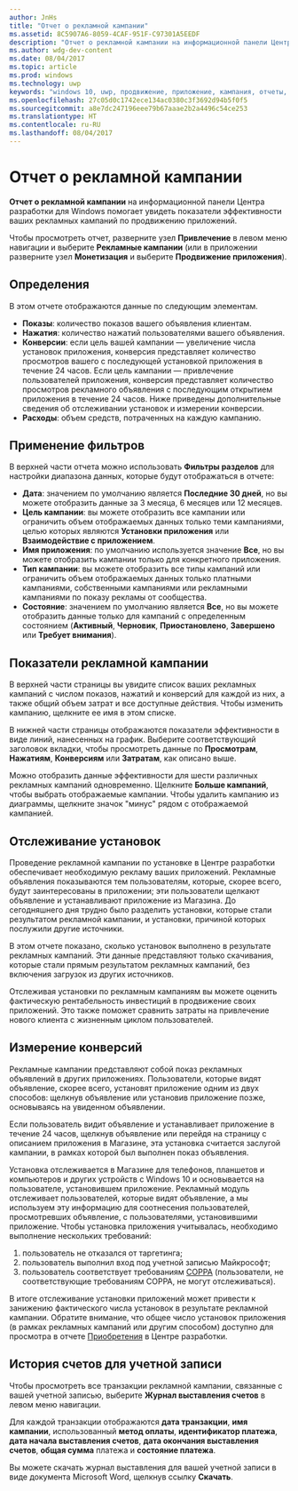 ```yaml
---
author: JnHs
title: "Отчет о рекламной кампании"
ms.assetid: 8C5907A6-8059-4CAF-951F-C97301A5EEDF
description: "Отчет о рекламной кампании на информационной панели Центра разработки для Windows помогает увидеть показатели эффективности ваших рекламных кампаний по продвижению приложений."
ms.author: wdg-dev-content
ms.date: 08/04/2017
ms.topic: article
ms.prod: windows
ms.technology: uwp
keywords: "windows 10, uwp, продвижение, приложение, кампания, отчеты, установки"
ms.openlocfilehash: 27c05d0c1742ece134ac0380c3f3692d94b5f0f5
ms.sourcegitcommit: a8e7dc247196eee79b67aaae2b2a4496c54ce253
ms.translationtype: HT
ms.contentlocale: ru-RU
ms.lasthandoff: 08/04/2017
---
```

# <a name="ad-campaign-report"></a>Отчет о рекламной кампании

**Отчет о рекламной кампании** на информационной панели Центра разработки для Windows помогает увидеть показатели эффективности ваших рекламных кампаний по продвижению приложений.

Чтобы просмотреть отчет, разверните узел **Привлечение** в левом меню навигации и выберите **Рекламные кампании** (или в приложении разверните узел **Монетизация** и выберите **Продвижение приложения**). 

## <a name="definitions"></a>Определения

В этом отчете отображаются данные по следующим элементам.

-   **Показы**: количество показов вашего объявления клиентам.
-   **Нажатия**: количество нажатий пользователями вашего объявления.
-   **Конверсии**: если цель вашей кампании — увеличение числа установок приложения, конверсия представляет количество просмотров вашего с последующей установкой приложения в течение 24 часов. Если цель кампании — привлечение пользователей приложения, конверсия представляет количество просмотров рекламного объявления с последующим открытием приложения в течение 24 часов. Ниже приведены дополнительные сведения об отслеживании установок и измерении конверсии.
-   **Расходы**: объем средств, потраченных на каждую кампанию.

## <a name="apply-filters"></a>Применение фильтров

В верхней части отчета можно использовать **Фильтры разделов** для настройки диапазона данных, которые будут отображаться в отчете:

-   **Дата**: значением по умолчанию является **Последние 30 дней**, но вы можете отобразить данные за 3 месяца, 6 месяцев или 12 месяцев.
-   **Цель кампании**: вы можете отобразить все кампании или ограничить объем отображаемых данных только теми кампаниями, целью которых являются **Установки приложения** или **Взаимодействие с приложением**.
-   **Имя приложения**: по умолчанию используется значение **Все**, но вы можете отобразить кампании только для конкретного приложения.
-   **Тип кампании**: вы можете отобразить все типы кампаний или ограничить объем отображаемых данных только платными кампаниями, собственными кампаниями или рекламными кампаниями по показу рекламы от сообщества.
-   **Состояние**: значением по умолчанию является **Все**, но вы можете отобразить данные только для кампаний с определенным состоянием (**Активный**, **Черновик**, **Приостановлено**, **Завершено** или **Требует внимания**).


## <a name="ad-campaign-metrics"></a>Показатели рекламной кампании

В верхней части страницы вы увидите список ваших рекламных кампаний с числом показов, нажатий и конверсий для каждой из них, а также общий объем затрат и все доступные действия. Чтобы изменить кампанию, щелкните ее имя в этом списке.

В нижней части страницы отображаются показатели эффективности в виде линий, нанесенных на график. Выберите соответствующий заголовок вкладки, чтобы просмотреть данные по **Просмотрам**, **Нажатиям**, **Конверсиям** или **Затратам**, как описано выше.

Можно отобразить данные эффективности для шести различных рекламных кампаний одновременно. Щелкните **Больше кампаний**, чтобы выбрать отображаемые кампании. Чтобы удалить кампанию из диаграммы, щелкните значок "минус" рядом с отображаемой кампанией.


## <a name="install-tracking"></a>Отслеживание установок

Проведение рекламной кампании по установке в Центре разработки обеспечивает необходимую рекламу ваших приложений. Рекламные объявления показываются тем пользователям, которые, скорее всего, будут заинтересованы в приложении; эти пользователи щелкают объявление и устанавливают приложение из Магазина. До сегодняшнего дня трудно было разделить установки, которые стали результатом рекламной кампании, и установки, причиной которых послужили другие источники.

В этом отчете показано, сколько установок выполнено в результате рекламных кампаний. Эти данные представляют только скачивания, которые стали прямым результатом рекламных кампаний, без включения загрузок из других источников.

Отслеживая установки по рекламным кампаниям вы можете оценить фактическую рентабельность инвестиций в продвижение своих приложений. Это также поможет сравнить затраты на привлечение нового клиента с жизненным циклом пользователей.


## <a name="measuring-conversions"></a>Измерение конверсий

Рекламные кампании представляют собой показ рекламных объявлений в других приложениях. Пользователи, которые видят объявление, скорее всего, установят приложение одним из двух способов: щелкнув объявление или установив приложение позже, основываясь на увиденном объявлении.

Если пользователь видит объявление и устанавливает приложение в течение 24 часов, щелкнув объявление или перейдя на страницу с описанием приложения в Магазине, эта установка считается заслугой кампании, в рамках которой был выполнен показ объявления.

Установка отслеживается в Магазине для телефонов, планшетов и компьютеров и других устройств с Windows 10 и основывается на пользователе, установившем приложение. Рекламный модуль отслеживает пользователей, которые видят объявление, а мы используем эту информацию для соотнесения пользователей, просмотревших объявление, с пользователями, установившими приложение. Чтобы установка приложения учитывалась, необходимо выполнение нескольких требований:

1.  пользователь не отказался от таргетинга;
2.  пользователь выполнил вход под учетной записью Майкрософт;
3.  пользователь соответствует требованиям [COPPA](http://go.microsoft.com/fwlink?LinkId=536558) (пользователи, не соответствующие требованиям COPPA, не могут отслеживаться).

В итоге отслеживание установки приложений может привести к занижению фактического числа установок в результате рекламной кампании. Обратите внимание, что общее число установок приложения (в рамках рекламных кампаний или другим способом) доступно для просмотра в отчете [Приобретения](acquisitions-report.md) в Центре разработки.


## <a name="account-billing-history"></a>История счетов для учетной записи

Чтобы просмотреть все транзакции рекламной кампании, связанные с вашей учетной записью, выберите **Журнал выставления счетов** в левом меню навигации.

Для каждой транзакции отображаются **дата транзакции**, **имя кампании**, использованный **метод оплаты**, **идентификатор платежа**, **дата начала выставления счетов**, **дата окончания выставления счетов**, **общая сумма** платежа и **состояние платежа**. 

Вы можете скачать журнал выставления для вашей учетной записи в виде документа Microsoft Word, щелкнув ссылку **Скачать**.

 

 
